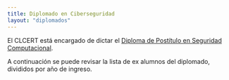 ```yaml
---
title: Diplomado en Ciberseguridad
layout: "diplomados"
---
```


El CLCERT está encargado de dictar el [Diploma de Postítulo en Seguridad Computacional](https://www.dcc.uchile.cl/node/172).

A continuación se puede revisar la lista de ex alumnos del diplomado, divididos por año de ingreso.
